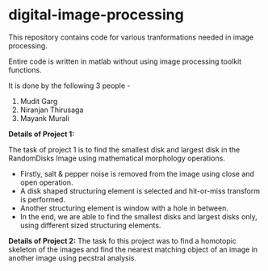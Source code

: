 # digital-image-processing
 This repository contains code for various tranformations needed in image processing.
 
 Entire code is written in matlab without using image processing toolkit functions.
 
 It is done by the following 3 people -
 1. Mudit Garg
 2. Niranjan Thirusaga
 3. Mayank Murali


**Details of Project 1:**

The task of project 1 is to find the smallest disk and largest disk in the RandomDisks Image using mathematical morphology operations.
* Firstly, salt & pepper noise is removed from the image using close and open operation.
* A disk shaped structuring element is selected and hit-or-miss transform is performed.
* Another structuring element is window with a hole in between.
* In the end, we are able to find the smallest disks and largest disks only, using different sized structuring elements.

**Details of Project 2:**
The task fo this project was to find a homotopic skeleton of the images and find the nearest matching object of an image in another image using pecstral analysis.
